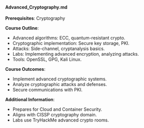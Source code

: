 #### Advanced_Cryptography.md
**Prerequisites**: Cryptography  

**Course Outline**:  
- Advanced algorithms: ECC, quantum-resistant crypto.  
- Cryptographic implementation: Secure key storage, PKI.  
- Attacks: Side-channel, cryptanalysis basics.  
- Labs: Implementing advanced encryption, analyzing attacks.  
- Tools: OpenSSL, GPG, Kali Linux.  

**Course Outcomes**:  
- Implement advanced cryptographic systems.  
- Analyze cryptographic attacks and defenses.  
- Secure communications with PKI.  

**Additional Information**:  
- Prepares for Cloud and Container Security.  
- Aligns with CISSP cryptography domain.  
- Labs use TryHackMe advanced crypto rooms.